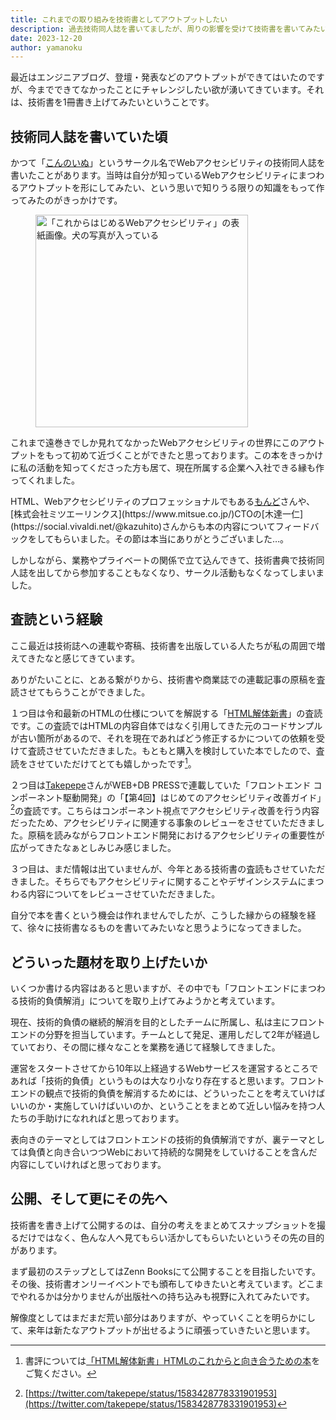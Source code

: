 ```yaml
---
title: これまでの取り組みを技術書としてアウトプットしたい
description: 過去技術同人誌を書いてましたが、周りの影響を受けて技術書を書いてみたいと思うようになってきました
date: 2023-12-20
author: yamanoku
---
```


最近はエンジニアブログ、登壇・発表などのアウトプットができてはいたのですが、今までできてなかったことにチャレンジしたい欲が湧いてきています。それは、技術書を1冊書き上げてみたいということです。

## 技術同人誌を書いていた頃

かつて「[こんのいぬ](https://scrapbox.io/konnoinu/)」というサークル名でWebアクセシビリティの技術同人誌を書いたことがあります。当時は自分が知っているWebアクセシビリティにまつわるアウトプットを形にしてみたい、という思いで知りうる限りの知識をもって作ってみたのがきっかけです。

<figure>
  <img src="https://i.gyazo.com/bf7b22b3e820bbb41c7f6336a0cc26ca.jpg" alt="「これからはじめるWebアクセシビリティ」の表紙画像。犬の写真が入っている" width="340" loading="lazy">
</figure>

これまで遠巻きでしか見れてなかったWebアクセシビリティの世界にこのアウトプットをもって初めて近づくことができたと思っております。この本をきっかけに私の活動を知ってくださった方も居て、現在所属する企業へ入社できる縁も作ってくれました。

HTML、Webアクセシビリティのプロフェッショナルでもある[もんど](https://twitter.com/momdo_)さんや、[株式会社ミツエーリンクス](https://www.mitsue.co.jp/)CTOの[木達一仁](https://social.vivaldi.net/@kazuhito)さんからも本の内容についてフィードバックをしてもらいました。その節は本当にありがとうございました…。

しかしながら、業務やプライベートの関係で立て込んできて、技術書典で技術同人誌を出してから参加することもなくなり、サークル活動もなくなってしまいました。

## 査読という経験

ここ最近は技術誌への連載や寄稿、技術書を出版している人たちが私の周囲で増えてきたなと感じてきています。

ありがたいことに、とある繋がりから、技術書や商業誌での連載記事の原稿を査読させてもらうことができました。

１つ目は令和最新のHTMLの仕様についてを解説する「[HTML解体新書](https://www.borndigital.co.jp/book/25999/)」の査読です。この査読ではHTMLの内容自体ではなく引用してきた元のコードサンプルが古い箇所があるので、それを現在であればどう修正するかについての依頼を受けて査読させていただきました。もともと購入を検討していた本でしたので、査読をさせていただけてとても嬉しかったです[^1]。

[^1]: 書評については[「HTML解体新書」HTMLのこれからと向き合うための本](https://archives.yamanoku.net/review-html-anatomische-tabell-book)をご覧ください。

２つ目は[Takepepe](https://twitter.com/takepepe)さんがWEB+DB PRESSで連載していた「フロントエンド コンポーネント駆動開発」の「【第4回】はじめてのアクセシビリティ改善ガイド」[^2]の査読です。こちらはコンポーネント視点でアクセシビリティ改善を行う内容だったため、アクセシビリティに関連する事象のレビューをさせていただきました。原稿を読みながらフロントエンド開発におけるアクセシビリティの重要性が広がってきたなぁとしみじみ感じました。

[^2]: [https://twitter.com/takepepe/status/1583428778331901953](https://twitter.com/takepepe/status/1583428778331901953)

３つ目は、まだ情報は出ていませんが、今年とある技術書の査読もさせていただきました。そちらでもアクセシビリティに関することやデザインシステムにまつわる内容についてをレビューさせていただきました。

自分で本を書くという機会は作れませんでしたが、こうした縁からの経験を経て、徐々に技術書なるものを書いてみたいなと思うようになってきました。

## どういった題材を取り上げたいか

いくつか書ける内容はあると思いますが、その中でも「フロントエンドにまつわる技術的負債解消」についてを取り上げてみようかと考えています。

現在、技術的負債の継続的解消を目的としたチームに所属し、私は主にフロントエンドの分野を担当しています。チームとして発足、運用しだして2年が経過していており、その間に様々なことを業務を通じて経験してきました。

運営をスタートさせてから10年以上経過するWebサービスを運営するところであれば「技術的負債」というものは大なり小なり存在すると思います。フロントエンドの観点で技術的負債を解消するためには、どういったことを考えていけばいいのか・実施していけばいいのか、ということをまとめて近しい悩みを持つ人たちの手助けになれればと思っております。

表向きのテーマとしてはフロントエンドの技術的負債解消ですが、裏テーマとしては負債と向き合いつつWebにおいて持続的な開発をしていけることを含んだ内容にしていければと思っております。

## 公開、そして更にその先へ

技術書を書き上げて公開するのは、自分の考えをまとめてスナップショットを撮るだけではなく、色んな人へ見てもらい活かしてもらいたいというその先の目的があります。

まず最初のステップとしてはZenn Booksにて公開することを目指したいです。その後、技術書オンリーイベントでも頒布してゆきたいと考えています。どこまでやれるかは分かりませんが出版社への持ち込みも視野に入れてみたいです。

解像度としてはまだまだ荒い部分はありますが、やっていくことを明らかにして、来年は新たなアウトプットが出せるように頑張っていきたいと思います。
